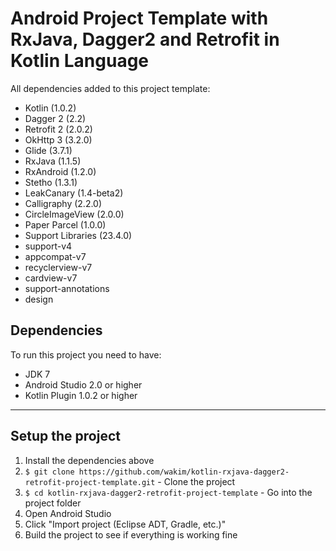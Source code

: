 # Android Project Template with RxJava, Dagger2 and Retrofit in Kotlin Language

All dependencies added to this project template:

 - Kotlin (1.0.2)
 - Dagger 2 (2.2)
 - Retrofit 2 (2.0.2)
 - OkHttp 3 (3.2.0)
 - Glide (3.7.1)
 - RxJava (1.1.5)
 - RxAndroid (1.2.0)
 - Stetho (1.3.1)
 - LeakCanary (1.4-beta2)
 - Calligraphy (2.2.0)
 - CircleImageView (2.0.0)
 - Paper Parcel (1.0.0)
 - Support Libraries (23.4.0)
  - support-v4
  - appcompat-v7
  - recyclerview-v7
  - cardview-v7
  - support-annotations
  - design

## Dependencies

To run this project you need to have:

 - JDK 7
 - Android Studio 2.0 or higher
 - Kotlin Plugin 1.0.2 or higher

---

## Setup the project

1. Install the dependencies above
2. `$ git clone https://github.com/wakim/kotlin-rxjava-dagger2-retrofit-project-template.git` - Clone the project
3. `$ cd kotlin-rxjava-dagger2-retrofit-project-template` - Go into the project folder
4. Open Android Studio
5. Click "Import project (Eclipse ADT, Gradle, etc.)"
6. Build the project to see if everything is working fine